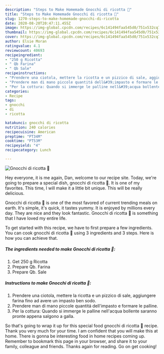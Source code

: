 ```yaml
---
description: "Steps to Make Homemade Gnocchi di ricotta 🍴"
title: "Steps to Make Homemade Gnocchi di ricotta 🍴"
slug: 1270-steps-to-make-homemade-gnocchi-di-ricotta
date: 2020-08-20T20:47:11.455Z
image: https://img-global.cpcdn.com/recipes/6c141494faa545d0/751x532cq70/gnocchi-di-ricotta-🍴-recipe-main-photo.jpg
thumbnail: https://img-global.cpcdn.com/recipes/6c141494faa545d0/751x532cq70/gnocchi-di-ricotta-🍴-recipe-main-photo.jpg
cover: https://img-global.cpcdn.com/recipes/6c141494faa545d0/751x532cq70/gnocchi-di-ricotta-🍴-recipe-main-photo.jpg
author: Elsie Moran
ratingvalue: 4.1
reviewcount: 40693
recipeingredient:
- "250 g Ricotta"
- " Qb Farina"
- " Qb Sale"
recipeinstructions:
- "Prendere una ciotola, mettere la ricotta e un pizzico di sale, aggiungere farina fino ad avere un impasto ben sodo."
- "Prendere man di mano piccole quantitá dell&#39;impasto e formare le palline."
- "Per la cottura: Quando si immerge le palline nell&#39;acqua bollente saranno pronte appena salgono a galla."
categories:
- Recipe
tags:
- gnocchi
- di
- ricotta

katakunci: gnocchi di ricotta 
nutrition: 240 calories
recipecuisine: American
preptime: "PT34M"
cooktime: "PT53M"
recipeyield: "4"
recipecategory: Lunch

---
```



![Gnocchi di ricotta 🍴](https://img-global.cpcdn.com/recipes/6c141494faa545d0/751x532cq70/gnocchi-di-ricotta-🍴-recipe-main-photo.jpg)

Hey everyone, it is me again, Dan, welcome to our recipe site. Today, we're going to prepare a special dish, gnocchi di ricotta 🍴. It is one of my favorites. This time, I will make it a little bit unique. This will be really delicious.

Gnocchi di ricotta 🍴 is one of the most favored of current trending meals on earth. It's simple, it's quick, it tastes yummy. It is enjoyed by millions every day. They are nice and they look fantastic. Gnocchi di ricotta 🍴 is something that I have loved my entire life.




To get started with this recipe, we have to first prepare a few ingredients. You can cook gnocchi di ricotta 🍴 using 3 ingredients and 3 steps. Here is how you can achieve that.

<!--inarticleads1-->

##### The ingredients needed to make Gnocchi di ricotta 🍴:

1. Get 250 g Ricotta
1. Prepare  Qb. Farina
1. Prepare  Qb. Sale




<!--inarticleads2-->

##### Instructions to make Gnocchi di ricotta 🍴:

1. Prendere una ciotola, mettere la ricotta e un pizzico di sale, aggiungere farina fino ad avere un impasto ben sodo.
1. Prendere man di mano piccole quantitá dell&#39;impasto e formare le palline.
1. Per la cottura: Quando si immerge le palline nell&#39;acqua bollente saranno pronte appena salgono a galla.




So that's going to wrap it up for this special food gnocchi di ricotta 🍴 recipe. Thank you very much for your time. I am confident that you will make this at home. There is gonna be interesting food in home recipes coming up. Remember to bookmark this page in your browser, and share it to your family, colleague and friends. Thanks again for reading. Go on get cooking!
